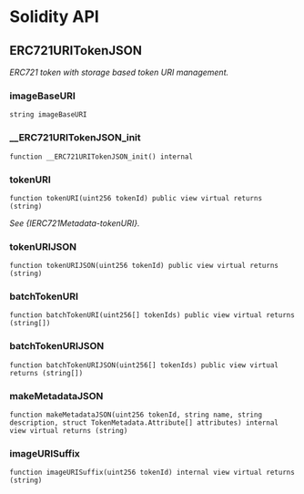 # Solidity API

## ERC721URITokenJSON

_ERC721 token with storage based token URI management._

### imageBaseURI

```solidity
string imageBaseURI
```

### __ERC721URITokenJSON_init

```solidity
function __ERC721URITokenJSON_init() internal
```

### tokenURI

```solidity
function tokenURI(uint256 tokenId) public view virtual returns (string)
```

_See {IERC721Metadata-tokenURI}._

### tokenURIJSON

```solidity
function tokenURIJSON(uint256 tokenId) public view virtual returns (string)
```

### batchTokenURI

```solidity
function batchTokenURI(uint256[] tokenIds) public view virtual returns (string[])
```

### batchTokenURIJSON

```solidity
function batchTokenURIJSON(uint256[] tokenIds) public view virtual returns (string[])
```

### makeMetadataJSON

```solidity
function makeMetadataJSON(uint256 tokenId, string name, string description, struct TokenMetadata.Attribute[] attributes) internal view virtual returns (string)
```

### imageURISuffix

```solidity
function imageURISuffix(uint256 tokenId) internal view virtual returns (string)
```

